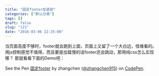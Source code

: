 ```yaml
---
title: "固定footer在底部"
categories: ["默认分类"]
tags: []
draft: false
slug: "121"
date: "2016-03-06 22:35:00"
---
```


当页面高度不够时，footer就会跑到上面，页面上又留了一个大白边，怪难看的。用js控制感觉不值得，而且要是加载慢的话footer还会跳动，那用纯css怎么实现哪？
那就看看下面的Demo吧：
<p data-height="300" data-theme-id="21453" data-slug-hash="BKjBXP" data-default-tab="result" data-user="zhangchen915" class="codepen">See the Pen <a href="http://codepen.io/zhangchen915/pen/BKjBXP/">固定footer</a> by zhangchen (<a href="http://codepen.io/zhangchen915">@zhangchen915</a>) on <a href="http://codepen.io">CodePen</a>.</p>
<script async src="//assets.codepen.io/assets/embed/ei.js"></script>
